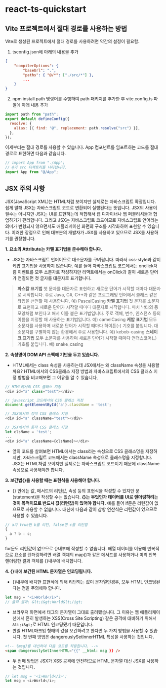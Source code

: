 # react-ts-quickstart

## Vite 프로젝트에서 절대 경로를 사용하는 방법

Vite로 생성된 프로젝트에서 절대 경로를 사용하려면 약간의 설정이 필요함.

1. tsconfig.json에 아래의 내용을 추가

```json
{
    "compilerOptions": {
        "baseUrl": ".",
        "paths": { "@/*": ["./src/*"] },
        ...
    }
}
```

2. npm install path 명령어를 수행하여 path 패키지를 추가한 후 vite.config.ts 파일에 아래 내용 추가

```javascript
import path from "path";
export default defineConfig({
  resolve: {
    alias: [{ find: "@", replacement: path.resolve("src") }],
  },
});
```

이제부터는 절대 경로를 사용할 수 있습니다. App 컴포넌트를 임포트하는 코드를 절대 경로로 표현하면 다음과 같습니다.

```javascript
// import App from "./App";
// @가 src 디렉토리를 나타냅니다.
import App from "@/App";
```

## JSX 주의 사항

JSX(JavaScript XML)는 HTML처럼 보이지만 실제로는 자바스크립트 확장입니다. 쉽게 말해 JSX는 자바스크립트 코드로 변환되어 실행된다는 뜻입니다.
JSX의 사용이 필수는 아니지만 JSX는 UI를 표현하는데 적합해서 웹 디자이너나 웹 퍼블리셔들과 협업하기가 편리합니다. 그리고 JSX는 자바스크립트 코드이므로 자바스크립트 언어라는 의미가 변형되지 않으면서도 애플리케이션 화면의 구조를 시각화하여 표현할 수 있습니다. 이러한 장점으로 인해 대부분의 개발자가 JSX를 사용하고 있으므로 JSX를 사용하기를 권장합니다.

**1. 요소의 Attribute는 카멜 표기법을 준수해야 합니다.**

- JSX는 자바스크립트 언어이므로 대소문자를 구벼랍니다. 따라서 css-style과 같이 케밥 표기법을 사용하지 않습니다. 예를 들어 자바스크립트 코드에서는 onclick처럼 이벤트를 모두 소문자로 작성하지만 리액트에서는 onClick과 같이 새로운 단어가 연결되면 첫 글자를 대문자로 표기합니다.

> **파스칼 표기법**
> 첫 문자를 대문자로 표현하고 새로운 단어가 시작할 때마다 대문자로 시작합니다. 주로 Java, C#, C++과 같은 프로그래밍 언어에서 클래스 같은 타입을 선언할 때 사용합니다. 예) PascalCasing
> **카멜 표기법**
> 첫 문자를 소문자로 표현하고 새로운 단어가 시작할 때마다 대문자로 시작합니다. 마치 낙타의 등 모양처럼 보인다고 해서 이름 붙은 표기법입니다. 주로 객체, 변수, 인스턴스 등의 이름을 지정할 때 사용하는 표기법입니다. 예) camelCasing
> **케밥 표기법**
> 모두 소문자를 사용하며 새로운 단어가 시작할 때마다 하이픈(-) 기호를 붙입니다. 대소문자를 구별하지 않는 환경에서 주로 사용합니다. 예) kebob-casing
> **스네이크 표기법**
> 모두 소문자를 사용하며 새로운 단어가 시작할 때마다 언더스코어(\_) 기호를 붙입니다. 예) snake_casing

**2. 속성명이 DOM API 스펙에 기반을 두고 있습니다.**

- HTML에서는 class 속성을 사용하는데 JSX에서는 왜 className 속성을 사용할까요? HTML에서의 CSS클래스 지정 방법과 자바스크립트에서의 CSS 클래스 지정 방법을 비교해보면 그 이유를 알 수 있습니다,

```javascript
// HTML에서의 CSS 클래스 지정
<div id="a" class="test"></div>

// javascript 코드에서의 CSS 클래스 지정
document.getElementById('a').className = 'test';

// JSX에서의 정적 CSS 클래스 지정
<div id="a" className="test"></div>

// JSX에서의 동적 CSS 클래스 지정
let clsName = 'test';
...
<div id="a" className={clsName}></div>
```

- 앞의 코드를 살펴보면 HTML에서는 class라는 속성으로 CSS 클래스명을 지정하지만, 자바스크립트 코드에서는 className 속성으로 클래스명을 지정합니다. JSX는 HTML처럼 보이지만 실제로는 자바스크립트 코드이기 때문에 className 속성으로 사용해야만 합니다.

**3. 보간법{}을 사용할 때는 표현식을 사용해야 합니다.**

- {} 안에는 값, 메서드의 리턴값, 속성 등의 표현식을 작성할 수 있지만 문(statement)을 작성할 수는 없습니다. **{}는 무엇인가 데이터를 UI로 렌더링하려는 것이 목적이므로 반드시 값(리턴값)이 있어야 합니다.** 예를 들어 if문은 리턴값이 없으므로 사용할 수 없습니다. 대신에 다음과 같이 삼항 연산식은 리턴값이 있으므로 사용할 수 있습니다.

```javascript
// a가 true면 b를 리턴, false면 c를 리턴함
{
  a ? b : c;
}
```

for문도 리턴값이 없으므로 {}내부에 작성할 수 없습니다. 배열 데이터를 이용해 반복적으로 요소를 렌더링하려면 배열 객체의 map()과 같은 메서드를 사용하거나 미리 반복 렌더링한 결과 객체를 {}내부에 배치합니다.

**4. {}내에 보간된 HTML 문자열은 인코딩됩니다.**

- {}내부에 배치한 표현식에 의해 리턴되는 값이 문자열인경우, 모두 HTML 인코딩된다는 점을 주의해야 합니다.

```javascript
let msg = "<i>World</i>";
// 출력 결과: &lt;i&gt;World&lt;/igt;
```

- 브라우저 화면에서 <i></i>태그의 문자열이 그대로 출려됐습니다. 그 이유는 웹 애플리케이션에서 흔히 발생하는 XSS(Cross Site Scripting) 같은 공격에 대비하기 위해서`&lt;i&gt;`로 HTML 인코딩됐기 때문입니다.
- 만일 HTML마크업 형태의 값을 보간하려고 한다면 두 가지 방법을 사용할 수 있습니다. 첫 번째 방법은 dangerouslySetInnerHTML 특성을 사용하는 것입니다.

```html
<!-- {msg}를 대신하여 다음 코드를 적용합니다. -->
<span dangerouslySetInnerHTML="{{" __html: msg }} />
```

- 두 번째 방법은 JSX가 XSS 공격에 안전하므로 HTML 문자열 대신 JSX를 사용하는 것입니다.

```javascript
// let msg = '<i>World</i>';
let msg = <i>World</i>;
```

